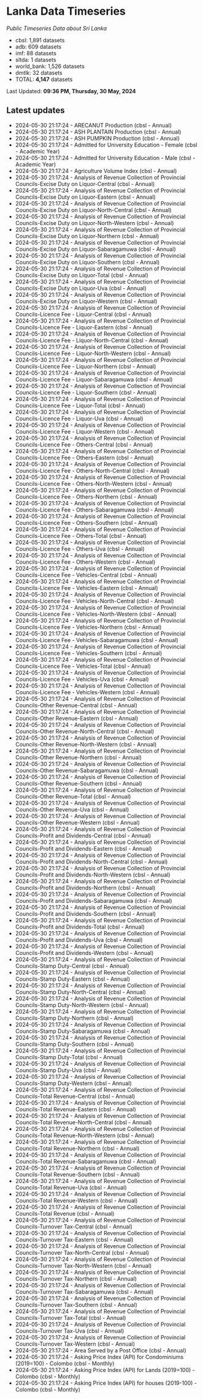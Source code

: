 # Lanka Data Timeseries
*Public Timeseries Data about Sri Lanka*

* cbsl: 1,891 datasets
* adb: 609 datasets
* imf: 88 datasets
* sltda: 1 datasets
* world_bank: 1,526 datasets
* dmtlk: 32 datasets
* TOTAL: **4,147** datasets

Last Updated: **09:36 PM, Thursday, 30 May, 2024**

## Latest updates

* 2024-05-30 21:17:24 - ARECANUT Production (cbsl - Annual)
* 2024-05-30 21:17:24 - ASH PLANTAIN Production (cbsl - Annual)
* 2024-05-30 21:17:24 - ASH PUMPKIN Production (cbsl - Annual)
* 2024-05-30 21:17:24 - Admitted for University Education - Female (cbsl - Academic Year)
* 2024-05-30 21:17:24 - Admitted for University Education - Male (cbsl - Academic Year)
* 2024-05-30 21:17:24 - Agriculture Volume Index (cbsl - Annual)
* 2024-05-30 21:17:24 - Analysis of Revenue Collection of Provincial Councils-Excise Duty on Liquor-Central (cbsl - Annual)
* 2024-05-30 21:17:24 - Analysis of Revenue Collection of Provincial Councils-Excise Duty on Liquor-Eastern (cbsl - Annual)
* 2024-05-30 21:17:24 - Analysis of Revenue Collection of Provincial Councils-Excise Duty on Liquor-North-Central (cbsl - Annual)
* 2024-05-30 21:17:24 - Analysis of Revenue Collection of Provincial Councils-Excise Duty on Liquor-North-Western (cbsl - Annual)
* 2024-05-30 21:17:24 - Analysis of Revenue Collection of Provincial Councils-Excise Duty on Liquor-Northern (cbsl - Annual)
* 2024-05-30 21:17:24 - Analysis of Revenue Collection of Provincial Councils-Excise Duty on Liquor-Sabaragamuwa (cbsl - Annual)
* 2024-05-30 21:17:24 - Analysis of Revenue Collection of Provincial Councils-Excise Duty on Liquor-Southern (cbsl - Annual)
* 2024-05-30 21:17:24 - Analysis of Revenue Collection of Provincial Councils-Excise Duty on Liquor-Total (cbsl - Annual)
* 2024-05-30 21:17:24 - Analysis of Revenue Collection of Provincial Councils-Excise Duty on Liquor-Uva (cbsl - Annual)
* 2024-05-30 21:17:24 - Analysis of Revenue Collection of Provincial Councils-Excise Duty on Liquor-Western (cbsl - Annual)
* 2024-05-30 21:17:24 - Analysis of Revenue Collection of Provincial Councils-Licence Fee - Liquor-Central (cbsl - Annual)
* 2024-05-30 21:17:24 - Analysis of Revenue Collection of Provincial Councils-Licence Fee - Liquor-Eastern (cbsl - Annual)
* 2024-05-30 21:17:24 - Analysis of Revenue Collection of Provincial Councils-Licence Fee - Liquor-North-Central (cbsl - Annual)
* 2024-05-30 21:17:24 - Analysis of Revenue Collection of Provincial Councils-Licence Fee - Liquor-North-Western (cbsl - Annual)
* 2024-05-30 21:17:24 - Analysis of Revenue Collection of Provincial Councils-Licence Fee - Liquor-Northern (cbsl - Annual)
* 2024-05-30 21:17:24 - Analysis of Revenue Collection of Provincial Councils-Licence Fee - Liquor-Sabaragamuwa (cbsl - Annual)
* 2024-05-30 21:17:24 - Analysis of Revenue Collection of Provincial Councils-Licence Fee - Liquor-Southern (cbsl - Annual)
* 2024-05-30 21:17:24 - Analysis of Revenue Collection of Provincial Councils-Licence Fee - Liquor-Total (cbsl - Annual)
* 2024-05-30 21:17:24 - Analysis of Revenue Collection of Provincial Councils-Licence Fee - Liquor-Uva (cbsl - Annual)
* 2024-05-30 21:17:24 - Analysis of Revenue Collection of Provincial Councils-Licence Fee - Liquor-Western (cbsl - Annual)
* 2024-05-30 21:17:24 - Analysis of Revenue Collection of Provincial Councils-Licence Fee - Others-Central (cbsl - Annual)
* 2024-05-30 21:17:24 - Analysis of Revenue Collection of Provincial Councils-Licence Fee - Others-Eastern (cbsl - Annual)
* 2024-05-30 21:17:24 - Analysis of Revenue Collection of Provincial Councils-Licence Fee - Others-North-Central (cbsl - Annual)
* 2024-05-30 21:17:24 - Analysis of Revenue Collection of Provincial Councils-Licence Fee - Others-North-Western (cbsl - Annual)
* 2024-05-30 21:17:24 - Analysis of Revenue Collection of Provincial Councils-Licence Fee - Others-Northern (cbsl - Annual)
* 2024-05-30 21:17:24 - Analysis of Revenue Collection of Provincial Councils-Licence Fee - Others-Sabaragamuwa (cbsl - Annual)
* 2024-05-30 21:17:24 - Analysis of Revenue Collection of Provincial Councils-Licence Fee - Others-Southern (cbsl - Annual)
* 2024-05-30 21:17:24 - Analysis of Revenue Collection of Provincial Councils-Licence Fee - Others-Total (cbsl - Annual)
* 2024-05-30 21:17:24 - Analysis of Revenue Collection of Provincial Councils-Licence Fee - Others-Uva (cbsl - Annual)
* 2024-05-30 21:17:24 - Analysis of Revenue Collection of Provincial Councils-Licence Fee - Others-Western (cbsl - Annual)
* 2024-05-30 21:17:24 - Analysis of Revenue Collection of Provincial Councils-Licence Fee - Vehicles-Central (cbsl - Annual)
* 2024-05-30 21:17:24 - Analysis of Revenue Collection of Provincial Councils-Licence Fee - Vehicles-Eastern (cbsl - Annual)
* 2024-05-30 21:17:24 - Analysis of Revenue Collection of Provincial Councils-Licence Fee - Vehicles-North-Central (cbsl - Annual)
* 2024-05-30 21:17:24 - Analysis of Revenue Collection of Provincial Councils-Licence Fee - Vehicles-North-Western (cbsl - Annual)
* 2024-05-30 21:17:24 - Analysis of Revenue Collection of Provincial Councils-Licence Fee - Vehicles-Northern (cbsl - Annual)
* 2024-05-30 21:17:24 - Analysis of Revenue Collection of Provincial Councils-Licence Fee - Vehicles-Sabaragamuwa (cbsl - Annual)
* 2024-05-30 21:17:24 - Analysis of Revenue Collection of Provincial Councils-Licence Fee - Vehicles-Southern (cbsl - Annual)
* 2024-05-30 21:17:24 - Analysis of Revenue Collection of Provincial Councils-Licence Fee - Vehicles-Total (cbsl - Annual)
* 2024-05-30 21:17:24 - Analysis of Revenue Collection of Provincial Councils-Licence Fee - Vehicles-Uva (cbsl - Annual)
* 2024-05-30 21:17:24 - Analysis of Revenue Collection of Provincial Councils-Licence Fee - Vehicles-Western (cbsl - Annual)
* 2024-05-30 21:17:24 - Analysis of Revenue Collection of Provincial Councils-Other Revenue-Central (cbsl - Annual)
* 2024-05-30 21:17:24 - Analysis of Revenue Collection of Provincial Councils-Other Revenue-Eastern (cbsl - Annual)
* 2024-05-30 21:17:24 - Analysis of Revenue Collection of Provincial Councils-Other Revenue-North-Central (cbsl - Annual)
* 2024-05-30 21:17:24 - Analysis of Revenue Collection of Provincial Councils-Other Revenue-North-Western (cbsl - Annual)
* 2024-05-30 21:17:24 - Analysis of Revenue Collection of Provincial Councils-Other Revenue-Northern (cbsl - Annual)
* 2024-05-30 21:17:24 - Analysis of Revenue Collection of Provincial Councils-Other Revenue-Sabaragamuwa (cbsl - Annual)
* 2024-05-30 21:17:24 - Analysis of Revenue Collection of Provincial Councils-Other Revenue-Southern (cbsl - Annual)
* 2024-05-30 21:17:24 - Analysis of Revenue Collection of Provincial Councils-Other Revenue-Total (cbsl - Annual)
* 2024-05-30 21:17:24 - Analysis of Revenue Collection of Provincial Councils-Other Revenue-Uva (cbsl - Annual)
* 2024-05-30 21:17:24 - Analysis of Revenue Collection of Provincial Councils-Other Revenue-Western (cbsl - Annual)
* 2024-05-30 21:17:24 - Analysis of Revenue Collection of Provincial Councils-Profit and Dividends-Central (cbsl - Annual)
* 2024-05-30 21:17:24 - Analysis of Revenue Collection of Provincial Councils-Profit and Dividends-Eastern (cbsl - Annual)
* 2024-05-30 21:17:24 - Analysis of Revenue Collection of Provincial Councils-Profit and Dividends-North-Central (cbsl - Annual)
* 2024-05-30 21:17:24 - Analysis of Revenue Collection of Provincial Councils-Profit and Dividends-North-Western (cbsl - Annual)
* 2024-05-30 21:17:24 - Analysis of Revenue Collection of Provincial Councils-Profit and Dividends-Northern (cbsl - Annual)
* 2024-05-30 21:17:24 - Analysis of Revenue Collection of Provincial Councils-Profit and Dividends-Sabaragamuwa (cbsl - Annual)
* 2024-05-30 21:17:24 - Analysis of Revenue Collection of Provincial Councils-Profit and Dividends-Southern (cbsl - Annual)
* 2024-05-30 21:17:24 - Analysis of Revenue Collection of Provincial Councils-Profit and Dividends-Total (cbsl - Annual)
* 2024-05-30 21:17:24 - Analysis of Revenue Collection of Provincial Councils-Profit and Dividends-Uva (cbsl - Annual)
* 2024-05-30 21:17:24 - Analysis of Revenue Collection of Provincial Councils-Profit and Dividends-Western (cbsl - Annual)
* 2024-05-30 21:17:24 - Analysis of Revenue Collection of Provincial Councils-Stamp Duty-Central (cbsl - Annual)
* 2024-05-30 21:17:24 - Analysis of Revenue Collection of Provincial Councils-Stamp Duty-Eastern (cbsl - Annual)
* 2024-05-30 21:17:24 - Analysis of Revenue Collection of Provincial Councils-Stamp Duty-North-Central (cbsl - Annual)
* 2024-05-30 21:17:24 - Analysis of Revenue Collection of Provincial Councils-Stamp Duty-North-Western (cbsl - Annual)
* 2024-05-30 21:17:24 - Analysis of Revenue Collection of Provincial Councils-Stamp Duty-Northern (cbsl - Annual)
* 2024-05-30 21:17:24 - Analysis of Revenue Collection of Provincial Councils-Stamp Duty-Sabaragamuwa (cbsl - Annual)
* 2024-05-30 21:17:24 - Analysis of Revenue Collection of Provincial Councils-Stamp Duty-Southern (cbsl - Annual)
* 2024-05-30 21:17:24 - Analysis of Revenue Collection of Provincial Councils-Stamp Duty-Total (cbsl - Annual)
* 2024-05-30 21:17:24 - Analysis of Revenue Collection of Provincial Councils-Stamp Duty-Uva (cbsl - Annual)
* 2024-05-30 21:17:24 - Analysis of Revenue Collection of Provincial Councils-Stamp Duty-Western (cbsl - Annual)
* 2024-05-30 21:17:24 - Analysis of Revenue Collection of Provincial Councils-Total Revenue-Central (cbsl - Annual)
* 2024-05-30 21:17:24 - Analysis of Revenue Collection of Provincial Councils-Total Revenue-Eastern (cbsl - Annual)
* 2024-05-30 21:17:24 - Analysis of Revenue Collection of Provincial Councils-Total Revenue-North-Central (cbsl - Annual)
* 2024-05-30 21:17:24 - Analysis of Revenue Collection of Provincial Councils-Total Revenue-North-Western (cbsl - Annual)
* 2024-05-30 21:17:24 - Analysis of Revenue Collection of Provincial Councils-Total Revenue-Northern (cbsl - Annual)
* 2024-05-30 21:17:24 - Analysis of Revenue Collection of Provincial Councils-Total Revenue-Sabaragamuwa (cbsl - Annual)
* 2024-05-30 21:17:24 - Analysis of Revenue Collection of Provincial Councils-Total Revenue-Southern (cbsl - Annual)
* 2024-05-30 21:17:24 - Analysis of Revenue Collection of Provincial Councils-Total Revenue-Uva (cbsl - Annual)
* 2024-05-30 21:17:24 - Analysis of Revenue Collection of Provincial Councils-Total Revenue-Western (cbsl - Annual)
* 2024-05-30 21:17:24 - Analysis of Revenue Collection of Provincial Councils-Total Revenue (cbsl - Annual)
* 2024-05-30 21:17:24 - Analysis of Revenue Collection of Provincial Councils-Turnover Tax-Central (cbsl - Annual)
* 2024-05-30 21:17:24 - Analysis of Revenue Collection of Provincial Councils-Turnover Tax-Eastern (cbsl - Annual)
* 2024-05-30 21:17:24 - Analysis of Revenue Collection of Provincial Councils-Turnover Tax-North-Central (cbsl - Annual)
* 2024-05-30 21:17:24 - Analysis of Revenue Collection of Provincial Councils-Turnover Tax-North-Western (cbsl - Annual)
* 2024-05-30 21:17:24 - Analysis of Revenue Collection of Provincial Councils-Turnover Tax-Northern (cbsl - Annual)
* 2024-05-30 21:17:24 - Analysis of Revenue Collection of Provincial Councils-Turnover Tax-Sabaragamuwa (cbsl - Annual)
* 2024-05-30 21:17:24 - Analysis of Revenue Collection of Provincial Councils-Turnover Tax-Southern (cbsl - Annual)
* 2024-05-30 21:17:24 - Analysis of Revenue Collection of Provincial Councils-Turnover Tax-Total (cbsl - Annual)
* 2024-05-30 21:17:24 - Analysis of Revenue Collection of Provincial Councils-Turnover Tax-Uva (cbsl - Annual)
* 2024-05-30 21:17:24 - Analysis of Revenue Collection of Provincial Councils-Turnover Tax-Western (cbsl - Annual)
* 2024-05-30 21:17:24 - Area Served by a Post Office (cbsl - Annual)
* 2024-05-30 21:17:24 - Asking Price Index (API) for Condominiums (2019=100) - Colombo (cbsl - Monthly)
* 2024-05-30 21:17:24 - Asking Price Index (API) for Lands (2019=100) - Colombo (cbsl - Monthly)
* 2024-05-30 21:17:24 - Asking Price Index (API) for houses (2019-100) - Colombo (cbsl - Monthly)
